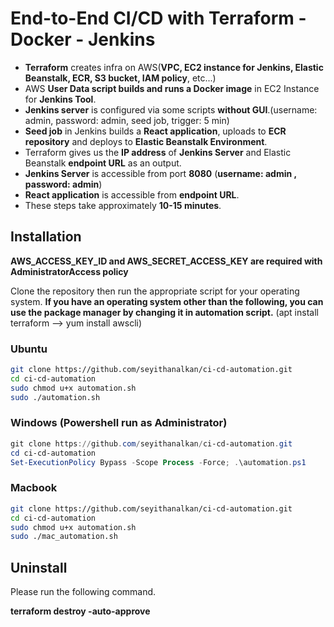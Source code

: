 # End-to-End CI/CD with Terraform - Docker - Jenkins

- **Terraform** creates infra on AWS(**VPC, EC2 instance for Jenkins, Elastic Beanstalk, ECR, S3 bucket, IAM policy**, etc...)
- AWS **User Data script builds and runs a Docker image** in EC2 Instance for **Jenkins Tool**.
- **Jenkins server** is configured via some scripts **without GUI**.(username: admin, password: admin, seed job, trigger: 5 min)
- **Seed job** in Jenkins builds a **React application**, uploads to **ECR repository** and deploys to **Elastic Beanstalk Environment**.
- Terraform gives us the **IP address** of **Jenkins Server** and Elastic Beanstalk **endpoint URL** as an output. 
- **Jenkins Server** is accessible from port **8080** (**username: admin ,  password: admin**)
- **React application** is accessible from **endpoint URL**.
- These steps take approximately **10-15 minutes**.


## Installation

**AWS_ACCESS_KEY_ID and AWS_SECRET_ACCESS_KEY are required with AdministratorAccess policy**

Clone the repository then run the appropriate script for your operating system. **If you have an operating system other than the following, you can use the package manager by changing it in automation script.** (apt install terraform --> yum install awscli)
### Ubuntu
```bash
git clone https://github.com/seyithanalkan/ci-cd-automation.git
cd ci-cd-automation
sudo chmod u+x automation.sh
sudo ./automation.sh
```
### Windows (Powershell run as Administrator)
```powershell
git clone https://github.com/seyithanalkan/ci-cd-automation.git
cd ci-cd-automation
Set-ExecutionPolicy Bypass -Scope Process -Force; .\automation.ps1
```
### Macbook
```bash
git clone https://github.com/seyithanalkan/ci-cd-automation.git
cd ci-cd-automation
sudo chmod u+x automation.sh
sudo ./mac_automation.sh
```


## Uninstall
Please run the following command.

**terraform destroy -auto-approve**

